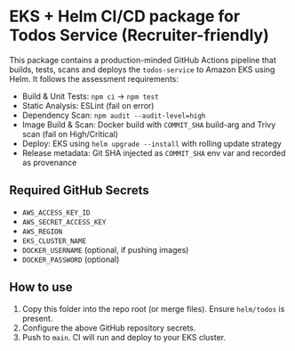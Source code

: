 # EKS + Helm CI/CD package for Todos Service (Recruiter-friendly)

This package contains a production-minded GitHub Actions pipeline that builds, tests, scans and deploys the `todos-service` to Amazon EKS using Helm. It follows the assessment requirements:

- Build & Unit Tests: `npm ci` → `npm test`
- Static Analysis: ESLint (fail on error)
- Dependency Scan: `npm audit --audit-level=high`
- Image Build & Scan: Docker build with `COMMIT_SHA` build-arg and Trivy scan (fail on High/Critical)
- Deploy: EKS using `helm upgrade --install` with rolling update strategy
- Release metadata: Git SHA injected as `COMMIT_SHA` env var and recorded as provenance

## Required GitHub Secrets
- `AWS_ACCESS_KEY_ID`
- `AWS_SECRET_ACCESS_KEY`
- `AWS_REGION`
- `EKS_CLUSTER_NAME`
- `DOCKER_USERNAME` (optional, if pushing images)
- `DOCKER_PASSWORD` (optional)

## How to use
1. Copy this folder into the repo root (or merge files). Ensure `helm/todos` is present.
2. Configure the above GitHub repository secrets.
3. Push to `main`. CI will run and deploy to your EKS cluster.
